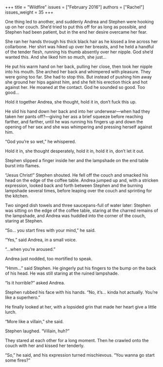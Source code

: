 +++
title = "Wildfire"
issues = ["February 2016"]
authors = ["Rachel"]
issues_weight = 35
+++

One thing led to another, and suddenly Andrea and Stephen were hooking up on her couch. She’d tried to put this off for as long as possible, and Stephen had been patient, but in the end her desire overcame her fear.

She ran her hands through his thick black hair as he kissed a line across her collarbone. Her shirt was hiked up over her breasts, and he held a handful of the tender flesh, running his thumb absently over her nipple. God she’d wanted this. And she liked him so much, she just…

He put his warm hand on her back, pulling her close, then took her nipple into his mouth. She arched her back and whimpered with pleasure. They were going too far. She had to stop this. But instead of pushing him away she ground her hips against him, and she felt his erection thick and hot against her. He moaned at the contact. God he sounded so good. Too good…

Hold it together Andrea, she thought, hold it in, don’t fuck this up.

He slid his hand down her back and into her underwear—when had they taken her pants off?—giving her ass a brief squeeze before reaching farther, and farther, until he was running his fingers up and down the opening of her sex and she was whimpering and pressing herself against him.

“God you’re so wet,” he whispered.

Hold it in, she thought desperately, hold it in, hold it in, don’t let it out.

Stephen slipped a finger inside her and the lampshade on the end table burst into flames.

“Jesus Christ!” Stephen shouted. He fell off the couch and smacked his head on the edge of the coffee table. Andrea jumped up and, with a stricken expression, looked back and forth between Stephen and the burning lampshade several times, before leaping over the couch and sprinting for the kitchen.

Two singed dish towels and three saucepans-full of water later: Stephen was sitting on the edge of the coffee table, staring at the charred remains of the lampshade, and Andrea was huddled into the corner of the couch, staring at Stephen.

“So… you start fires with your mind,” he said.

“Yes,” said Andrea, in a small voice.

“...when you’re aroused.”

Andrea just nodded, too mortified to speak.

“Hmm…” said Stephen. He gingerly put his fingers to the bump on the back of his head. He was still staring at the ruined lampshade.

“Is it horrible?” asked Andrea.

Stephen rubbed his face with his hands. “No, it’s… kinda hot actually. You’re like a superhero.”

He finally looked at her, with a lopsided grin that made her heart give a little lurch.

“More like a villain,” she said.

Stephen laughed. “Villain, huh?”

They stared at each other for a long moment. Then he crawled onto the couch with her and kissed her tenderly.

“So,” he said, and his expression turned mischievous. “You wanna go start some fires?”
